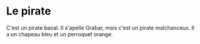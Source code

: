 # Le pirate
C'est un pirate banal.
Il s'apelle Grabar, mais c'est un pirate malchanceux.
Il a un chapeau bleu et un perroquet orange.

